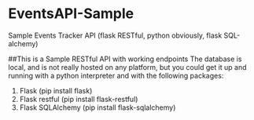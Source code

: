 # EventsAPI-Sample
Sample Events Tracker API (flask RESTful, python obviously, flask SQL-alchemy)

##This is a Sample RESTful API with working endpoints
The database is local, and is not really hosted on any platform, but you could get it up and running with a python interpreter and with the following packages:

1. Flask (pip install flask)
2. Flask restful (pip install flask-restful)
3. Flask SQLAlchemy (pip install flask-sqlalchemy)

